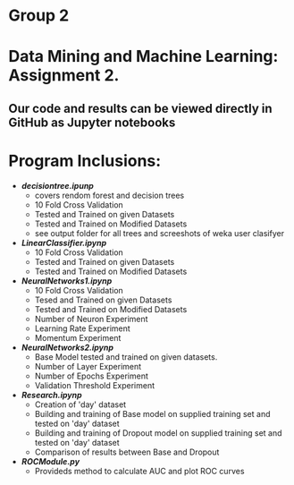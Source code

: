 # Group 2
# Data Mining and Machine Learning: Assignment 2. 


## Our code and results can be viewed directly in GitHub as Jupyter notebooks

# Program Inclusions: 
* ***decisiontree.ipunp***
    * covers rendom forest and decision trees
    * 10 Fold Cross Validation
    * Tested and Trained on given Datasets 
    * Tested and Trained on Modified Datasets
    * see output folder for all trees and screeshots of weka user clasifyer
* ***LinearClassifier.ipynp***
    * 10 Fold Cross Validation
    * Tested and Trained on given Datasets 
    * Tested and Trained on Modified Datasets
* ***NeuralNetworks1.ipynp***
    * 10 Fold Cross Validation
    * Tesed and Trained on given Datasets 
    * Tested and Trained on Modified Datasets
    * Number of Neuron Experiment
    * Learning Rate Experiment
    * Momentum Experiment 
* ***NeuralNetworks2.ipynp***
    * Base Model tested and trained on given datasets.
    * Number of Layer Experiment
    * Number of Epochs Experiment
    * Validation Threshold Experiment
* ***Research.ipynp***
    * Creation of 'day' dataset
    * Building and training of Base model on supplied training set and tested on 'day' dataset
    * Building and training of Dropout model on supplied training set and tested on 'day' dataset
    * Comparison of results between Base and Dropout
* ***ROCModule.py***
    * Provideds method to calculate AUC and plot ROC curves
